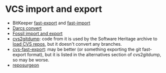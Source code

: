 # VCS import and export

- BitKeeper [fast-export](https://www.bitkeeper.org/man/fast-export.html)
  and [fast-import](https://www.bitkeeper.org/man/fast-import.html)
- [Darcs convert](https://darcs.net/Using/Convert)
- [Fossil import and export](https://fossil-scm.org/home/doc/trunk/www/inout.wiki)
- [cvs2gitdump](https://github.com/yasuoka/cvs2gitdump): code from it is used by
  the Software Heritage archive to [load CVS repos](https://forge.softwareheritage.org/source/swh-loader-cvs/browse/master/docs/),
  but it doesn't convert any branches.
- [cvs-fast-export](http://www.catb.org/~esr/cvs-fast-export/cvs-fast-export.html):
  may be better (or something exporting the git fast-export format), but it is
  listed in the alternatives section of cvs2gitdump, so may be worse.
- [reposurgeon](http://www.catb.org/~esr/reposurgeon/reposurgeon.html)
